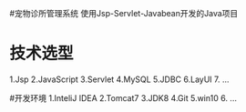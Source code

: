 #宠物诊所管理系统
使用Jsp-Servlet-Javabean开发的Java项目


# 技术选型

1.Jsp
2.JavaScript
3.Servlet
4.MySQL
5.JDBC
6.LayUI
7. ...

#开发环境
1.InteliJ IDEA
2.Tomcat7
3.JDK8
4.Git
5.win10
6. ...



